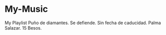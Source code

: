 # My-Music

My Playlist
Puño de diamantes.
Se defiende.
Sin fecha de caducidad.
Palma Salazar.
15 Besos.
